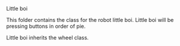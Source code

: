 Little boi

This folder contains the class for the robot little boi. Little boi will be pressing buttons in order of pie.

Little boi inherits the wheel class.
